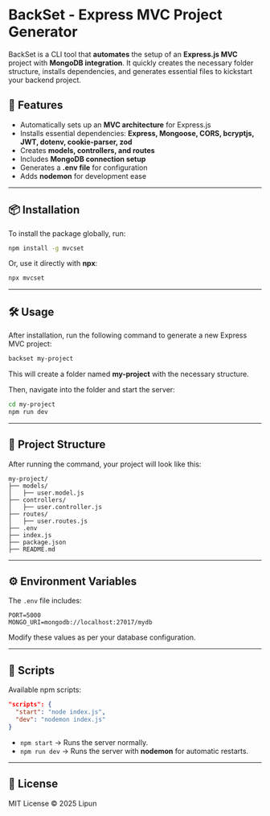 # BackSet - Express MVC Project Generator

BackSet is a CLI tool that **automates** the setup of an **Express.js MVC** project with **MongoDB integration**. It quickly creates the necessary folder structure, installs dependencies, and generates essential files to kickstart your backend project.

## 🚀 Features
- Automatically sets up an **MVC architecture** for Express.js
- Installs essential dependencies: **Express, Mongoose, CORS, bcryptjs, JWT, dotenv, cookie-parser, zod**
- Creates **models, controllers, and routes**
- Includes **MongoDB connection setup**
- Generates a **.env file** for configuration
- Adds **nodemon** for development ease

---
## 📦 Installation
To install the package globally, run:
```sh
npm install -g mvcset
```

Or, use it directly with **npx**:
```sh
npx mvcset
```

---
## 🛠 Usage
After installation, run the following command to generate a new Express MVC project:
```sh
backset my-project
```
This will create a folder named **my-project** with the necessary structure.

Then, navigate into the folder and start the server:
```sh
cd my-project
npm run dev
```

---
## 📂 Project Structure
After running the command, your project will look like this:
```
my-project/
├── models/
│   ├── user.model.js
├── controllers/
│   ├── user.controller.js
├── routes/
│   ├── user.routes.js
├── .env
├── index.js
├── package.json
├── README.md
```

---
## ⚙️ Environment Variables
The `.env` file includes:
```
PORT=5000
MONGO_URI=mongodb://localhost:27017/mydb
```
Modify these values as per your database configuration.

---
## 🔧 Scripts
Available npm scripts:
```json
"scripts": {
  "start": "node index.js",
  "dev": "nodemon index.js"
}
```
- `npm start` → Runs the server normally.
- `npm run dev` → Runs the server with **nodemon** for automatic restarts.

---
## 📜 License
MIT License © 2025 Lipun

